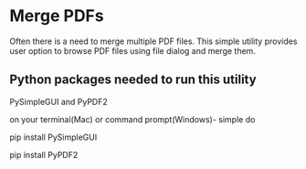 # Merge PDFs

Often there is a need to merge multiple PDF files. This simple utility provides user option to browse PDF files using file dialog and merge them.

## Python packages needed to run this utility
PySimpleGUI and PyPDF2

on your terminal(Mac) or command prompt(Windows)- simple do

pip install PySimpleGUI

pip install PyPDF2
